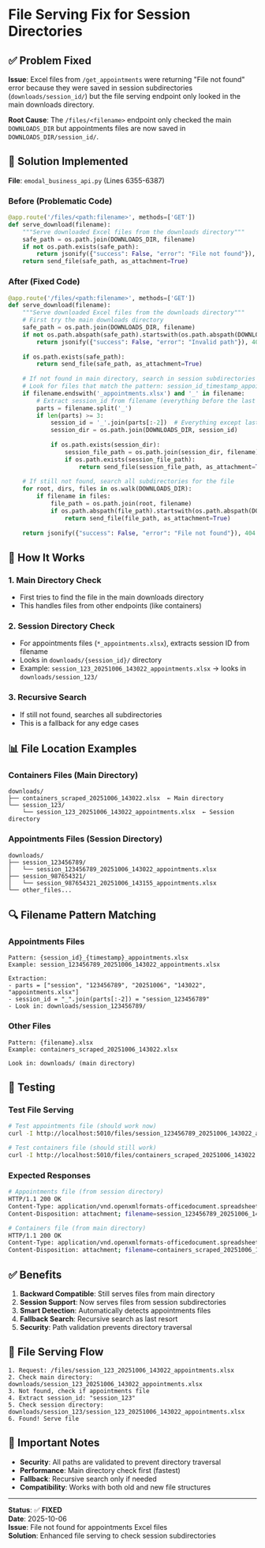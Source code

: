 # File Serving Fix for Session Directories

## ✅ Problem Fixed

**Issue**: Excel files from `/get_appointments` were returning "File not found" error because they were saved in session subdirectories (`downloads/session_id/`) but the file serving endpoint only looked in the main downloads directory.

**Root Cause**: The `/files/<filename>` endpoint only checked the main `DOWNLOADS_DIR` but appointments files are now saved in `DOWNLOADS_DIR/session_id/`.

## 🔧 Solution Implemented

**File**: `emodal_business_api.py` (Lines 6355-6387)

### Before (Problematic Code)
```python
@app.route('/files/<path:filename>', methods=['GET'])
def serve_download(filename):
    """Serve downloaded Excel files from the downloads directory"""
    safe_path = os.path.join(DOWNLOADS_DIR, filename)
    if not os.path.exists(safe_path):
        return jsonify({"success": False, "error": "File not found"}), 404
    return send_file(safe_path, as_attachment=True)
```

### After (Fixed Code)
```python
@app.route('/files/<path:filename>', methods=['GET'])
def serve_download(filename):
    """Serve downloaded Excel files from the downloads directory"""
    # First try the main downloads directory
    safe_path = os.path.join(DOWNLOADS_DIR, filename)
    if not os.path.abspath(safe_path).startswith(os.path.abspath(DOWNLOADS_DIR)):
        return jsonify({"success": False, "error": "Invalid path"}), 400
    
    if os.path.exists(safe_path):
        return send_file(safe_path, as_attachment=True)
    
    # If not found in main directory, search in session subdirectories
    # Look for files that match the pattern: session_id_timestamp_appointments.xlsx
    if filename.endswith('_appointments.xlsx') and '_' in filename:
        # Extract session_id from filename (everything before the last two underscores)
        parts = filename.split('_')
        if len(parts) >= 3:
            session_id = '_'.join(parts[:-2])  # Everything except last two parts
            session_dir = os.path.join(DOWNLOADS_DIR, session_id)
            
            if os.path.exists(session_dir):
                session_file_path = os.path.join(session_dir, filename)
                if os.path.exists(session_file_path):
                    return send_file(session_file_path, as_attachment=True)
    
    # If still not found, search all subdirectories for the file
    for root, dirs, files in os.walk(DOWNLOADS_DIR):
        if filename in files:
            file_path = os.path.join(root, filename)
            if os.path.abspath(file_path).startswith(os.path.abspath(DOWNLOADS_DIR)):
                return send_file(file_path, as_attachment=True)
    
    return jsonify({"success": False, "error": "File not found"}), 404
```

## 🎯 How It Works

### 1. Main Directory Check
- First tries to find the file in the main downloads directory
- This handles files from other endpoints (like containers)

### 2. Session Directory Check
- For appointments files (`*_appointments.xlsx`), extracts session ID from filename
- Looks in `downloads/{session_id}/` directory
- Example: `session_123_20251006_143022_appointments.xlsx` → looks in `downloads/session_123/`

### 3. Recursive Search
- If still not found, searches all subdirectories
- This is a fallback for any edge cases

## 📊 File Location Examples

### Containers Files (Main Directory)
```
downloads/
├── containers_scraped_20251006_143022.xlsx  ← Main directory
└── session_123/
    └── session_123_20251006_143022_appointments.xlsx  ← Session directory
```

### Appointments Files (Session Directory)
```
downloads/
├── session_123456789/
│   └── session_123456789_20251006_143022_appointments.xlsx
├── session_987654321/
│   └── session_987654321_20251006_143155_appointments.xlsx
└── other_files...
```

## 🔍 Filename Pattern Matching

### Appointments Files
```
Pattern: {session_id}_{timestamp}_appointments.xlsx
Example: session_123456789_20251006_143022_appointments.xlsx

Extraction:
- parts = ["session", "123456789", "20251006", "143022", "appointments.xlsx"]
- session_id = "_".join(parts[:-2]) = "session_123456789"
- Look in: downloads/session_123456789/
```

### Other Files
```
Pattern: {filename}.xlsx
Example: containers_scraped_20251006_143022.xlsx

Look in: downloads/ (main directory)
```

## 🧪 Testing

### Test File Serving
```bash
# Test appointments file (should work now)
curl -I http://localhost:5010/files/session_123456789_20251006_143022_appointments.xlsx

# Test containers file (should still work)
curl -I http://localhost:5010/files/containers_scraped_20251006_143022.xlsx
```

### Expected Responses
```bash
# Appointments file (from session directory)
HTTP/1.1 200 OK
Content-Type: application/vnd.openxmlformats-officedocument.spreadsheetml.sheet
Content-Disposition: attachment; filename=session_123456789_20251006_143022_appointments.xlsx

# Containers file (from main directory)
HTTP/1.1 200 OK
Content-Type: application/vnd.openxmlformats-officedocument.spreadsheetml.sheet
Content-Disposition: attachment; filename=containers_scraped_20251006_143022.xlsx
```

## ✅ Benefits

1. **Backward Compatible**: Still serves files from main directory
2. **Session Support**: Now serves files from session subdirectories
3. **Smart Detection**: Automatically detects appointments files
4. **Fallback Search**: Recursive search as last resort
5. **Security**: Path validation prevents directory traversal

## 🔄 File Serving Flow

```
1. Request: /files/session_123_20251006_143022_appointments.xlsx
2. Check main directory: downloads/session_123_20251006_143022_appointments.xlsx
3. Not found, check if appointments file
4. Extract session_id: "session_123"
5. Check session directory: downloads/session_123/session_123_20251006_143022_appointments.xlsx
6. Found! Serve file
```

## 🚨 Important Notes

- **Security**: All paths are validated to prevent directory traversal
- **Performance**: Main directory check first (fastest)
- **Fallback**: Recursive search only if needed
- **Compatibility**: Works with both old and new file structures

---

**Status**: ✅ **FIXED**  
**Date**: 2025-10-06  
**Issue**: File not found for appointments Excel files  
**Solution**: Enhanced file serving to check session subdirectories


